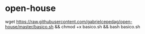 # open-house

wget https://raw.githubusercontent.com/gabrielcepedag/open-house/master/basico.sh && chmod +x basico.sh && bash basico.sh 
